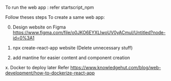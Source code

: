 To run the web app :
refer startscript_npm

Follow theses steps 
To create a same web app:

0. Design website on Figma
https://www.figma.com/file/o0JKO6EYXLlwoUV0yACmuI/Untitled?node-id=0%3A1 

1. npx create-react-app website (Delete unnecessary stuff)
2. add mantine for easier content and component creation

x. Docker to deploy later
Refer https://www.knowledgehut.com/blog/web-development/how-to-dockerize-react-app

